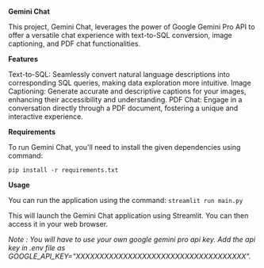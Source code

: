 **Gemini Chat**

This project, Gemini Chat, leverages the power of Google Gemini Pro API to offer a versatile chat experience with text-to-SQL conversion, image captioning, and PDF chat functionalities.

**Features**

Text-to-SQL: Seamlessly convert natural language descriptions into corresponding SQL queries, making data exploration more intuitive.
Image Captioning: Generate accurate and descriptive captions for your images, enhancing their accessibility and understanding.
PDF Chat: Engage in a conversation directly through a PDF document, fostering a unique and interactive experience.

**Requirements**

To run Gemini Chat, you'll need to install the given dependencies using command:
```
pip install -r requirements.txt
```

**Usage**

You can run the application using the command:
```streamlit run main.py```

This will launch the Gemini Chat application using Streamlit. You can then access it in your web browser.

*Note : You will have to use your own google gemini pro api key. Add the api key in .env file as GOOGLE_API_KEY="XXXXXXXXXXXXXXXXXXXXXXXXXXXXXXXXXXXX".*
